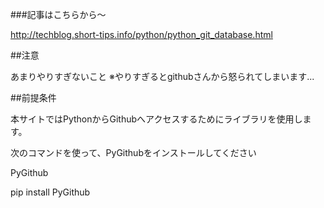 <!--
title:   githubをpythonのデータベースとして使う
tags:    Database,GitHub,Python
id:      d0efd5ec8bd7931f1cc2
private: false
-->
###記事はこちらから〜

http://techblog.short-tips.info/python/python_git_database.html



##注意

あまりやりすぎないこと
※やりすぎるとgithubさんから怒られてしまいます...

##前提条件

本サイトではPythonからGithubへアクセスするためにライブラリを使用します。

次のコマンドを使って、PyGithubをインストールしてください

PyGithub

pip install PyGithub